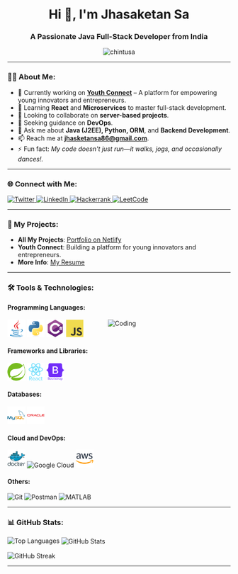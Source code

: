 <h1 align="center">Hi 👋, I'm Jhasaketan Sa</h1>
<h3 align="center">A Passionate Java Full-Stack Developer from India</h3>

<p align="center">
  <img src="https://komarev.com/ghpvc/?username=chintusa&label=Profile%20Views&color=0e75b6&style=flat" alt="chintusa" />
</p>

---

### 👨‍💻 About Me:
- 🔭 Currently working on **[Youth Connect](https://github.com/Chintusa/YouthConnect)** – A platform for empowering young innovators and entrepreneurs.
- 🌱 Learning **React** and **Microservices** to master full-stack development.
- 👯 Looking to collaborate on **server-based projects**.
- 🤝 Seeking guidance on **DevOps**.
- 💬 Ask me about **Java (J2EE), Python, ORM**, and **Backend Development**.
- 📫 Reach me at **jhasketansa86@gmail.com**.
- ⚡ Fun fact: *My code doesn't just run—it walks, jogs, and occasionally dances!.*

---



### 🌐 Connect with Me:
<p align="left">
  <a href="https://twitter.com/jhasaketan86" target="_blank">
    <img src="https://raw.githubusercontent.com/rahuldkjain/github-profile-readme-generator/master/src/images/icons/Social/twitter.svg" alt="Twitter" height="30" width="40" />
  </a>
  <a href="https://linkedin.com/in/jhasaketan-sa" target="_blank">
    <img src="https://raw.githubusercontent.com/rahuldkjain/github-profile-readme-generator/master/src/images/icons/Social/linked-in-alt.svg" alt="LinkedIn" height="30" width="40" />
  </a>
  <a href="https://www.hackerrank.com/jhasketansa86" target="_blank">
    <img src="https://raw.githubusercontent.com/rahuldkjain/github-profile-readme-generator/master/src/images/icons/Social/hackerrank.svg" alt="Hackerrank" height="30" width="40" />
  </a>
  <a href="https://www.leetcode.com/jhasketansa86" target="_blank">
    <img src="https://raw.githubusercontent.com/rahuldkjain/github-profile-readme-generator/master/src/images/icons/Social/leet-code.svg" alt="LeetCode" height="30" width="40" />
  </a>
</p>

---

### 🚀 My Projects:
- **All My Projects**: [Portfolio on Netlify](https://app.netlify.com/teams/chintusa/sites)
- **Youth Connect**: Building a platform for young innovators and entrepreneurs.
- **More Info**: [My Resume](https://drive.google.com/file/d/1nUjDkhIWwfxGHri4bXhFHMcjwWuNDtE2/view?usp=sharing)

---

### 🛠️ Tools & Technologies:

#### **Programming Languages:**
<p>
  <img align="right" alt="Coding" src="https://camo.githubusercontent.com/3492228fd9a698d24cbe02d7e013abc0fe70eebeda013e47dab443f61efe5013/68747470733a2f2f7777772e77696e677374656368736f6c7574696f6e732e636f6d2f77702d636f6e74656e742f75706c6f6164732f323032322f30332f66756c6c2d737461636b2d646576656c6f706d656e742e676966" data-canonical-src="https://www.wingstechsolutions.com/wp-content/uploads/2022/03/full-stack-development.gif" style="width: 55%; display: inline-block;" data-target="animated-image.originalImage">
</p>
<p>
  <img src="https://raw.githubusercontent.com/devicons/devicon/master/icons/java/java-original.svg" alt="Java" width="40" height="40"/> 
  <img src="https://raw.githubusercontent.com/devicons/devicon/master/icons/python/python-original.svg" alt="Python" width="40" height="40"/> 
  <img src="https://raw.githubusercontent.com/devicons/devicon/master/icons/csharp/csharp-original.svg" alt="C#" width="40" height="40"/> 
  <img src="https://raw.githubusercontent.com/devicons/devicon/master/icons/javascript/javascript-original.svg" alt="javascript" width="40" height="40"/> 

#### **Frameworks and Libraries:**
<p>
  <img src="https://raw.githubusercontent.com/devicons/devicon/master/icons/spring/spring-original.svg" alt="Spring" width="40" height="40"/>
  <img src="https://raw.githubusercontent.com/devicons/devicon/master/icons/react/react-original-wordmark.svg" alt="React" width="40" height="40"/> 
  <img src="https://raw.githubusercontent.com/devicons/devicon/master/icons/bootstrap/bootstrap-plain-wordmark.svg" alt="Bootstrap" width="40" height="40"/>
</p>

#### **Databases:**
<p>
  <img src="https://raw.githubusercontent.com/devicons/devicon/master/icons/mysql/mysql-original-wordmark.svg" alt="MySQL" width="40" height="40"/> 
  <img src="https://raw.githubusercontent.com/devicons/devicon/master/icons/oracle/oracle-original.svg" alt="Oracle" width="40" height="40"/>
</p>

#### **Cloud and DevOps:**
<p>
  <img src="https://raw.githubusercontent.com/devicons/devicon/master/icons/docker/docker-original-wordmark.svg" alt="Docker" width="40" height="40"/> 
  <img src="https://www.vectorlogo.zone/logos/google_cloud/google_cloud-icon.svg" alt="Google Cloud" width="40" height="40"/> 
  <img src="https://raw.githubusercontent.com/devicons/devicon/master/icons/amazonwebservices/amazonwebservices-original-wordmark.svg" alt="AWS" width="40" height="40"/>
</p>

#### **Others:**
<p>
  <img src="https://www.vectorlogo.zone/logos/git-scm/git-scm-icon.svg" alt="Git" width="40" height="40"/> 
  <img src="https://www.vectorlogo.zone/logos/getpostman/getpostman-icon.svg" alt="Postman" width="40" height="40"/> 
  <img src="https://upload.wikimedia.org/wikipedia/commons/2/21/Matlab_Logo.png" alt="MATLAB" width="40" height="40"/>
</p>

---


### 📊 GitHub Stats:
<p>
  <img align="left" src="https://github-readme-stats.vercel.app/api/top-langs?username=chintusa&show_icons=true&locale=en&layout=compact" alt="Top Languages" />
</p>
<p>&nbsp;<img align="center" src="https://github-readme-stats.vercel.app/api?username=chintusa&show_icons=true&locale=en" alt="GitHub Stats" /></p>
<p><img align="center" src="https://github-readme-streak-stats.herokuapp.com/?user=chintusa&" alt="GitHub Streak" /></p>

---

